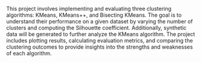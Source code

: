 This project involves implementing and evaluating three clustering algorithms: KMeans, KMeans++, and Bisecting KMeans. The goal is to understand their performance on a given dataset by varying the number of clusters and computing the Silhouette coefficient. Additionally, synthetic data will be generated to further analyze the KMeans algorithm. The project includes plotting results, calculating evaluation metrics, and comparing the clustering outcomes to provide insights into the strengths and weaknesses of each algorithm.
